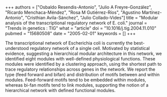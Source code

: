 +++
authors = ["Osbaldo Resendis-Antonio", "Julio A Freyre-González", "Ricardo Menchaca-Méndez", "Rosa M Gutiérrez-Ríos", "Agustino Martínez-Antonio", "Cristhian Avila-Sánchez", "Julio Collado-Vides"]
title = "Modular analysis of the transcriptional regulatory network of E. coli."
journal = "Trends in genetics : TIG"
what = "article"
doi = "10.1016/j.tig.2004.11.010"
pubmed = "15680508"
date = "2005-02-01"
keywords = []
+++

The transcriptional network of Escherichia coli is currently the best-understood regulatory network of a single cell. Motivated by statistical evidence, suggesting a hierarchical modular architecture in this network, we identified eight modules with well-defined physiological functions. These modules were identified by a clustering approach, using the shortest path to trace regulatory relationships across genes in the network. We report the type (feed forward and bifan) and distribution of motifs between and within modules. Feed-forward motifs tend to be embedded within modules, whereas bi-fan motifs tend to link modules, supporting the notion of a hierarchical network with defined functional modules.